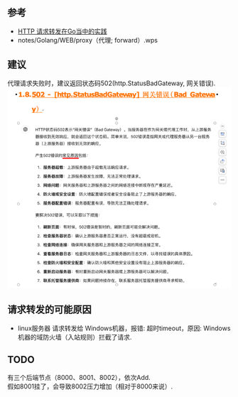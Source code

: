 ## 参考

- [HTTP 请求转发在Go当中的实践](https://zhuanlan.zhihu.com/p/349020346)
- notes/Golang/WEB/proxy（代理; forward）.wps

## 建议

代理请求失败时，建议返回状态码502(http.StatusBadGateway, 网关错误).
![_502.png](_502.png)

## 请求转发的可能原因

- linux服务器 请求转发给 Windows机器，报错: 超时timeout，原因: Windows机器的域防火墙（入站规则）拦截了请求.

## TODO

有三个后端节点（8000、8001、8002），依次Add.  
假如8001挂了，会导致8002压力增加（相对于8000来说）.
